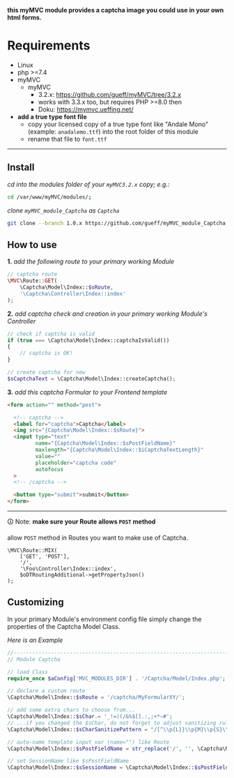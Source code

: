 **this myMVC module provides a captcha image you could use in your own html forms.** 

# Requirements

- Linux
- php >=7.4
- myMVC
    - myMVC
      - 3.2.x: https://github.com/gueff/myMVC/tree/3.2.x
      - works with 3.3.x too, but requires PHP >=8.0 then
      - Doku: https://mymvc.ueffing.net/
- **add a true type font file**
  - copy your licensed copy of a true type font like "Andale Mono" (example: `anadalemo.ttf`)
    into the root folder of this module
  - rename that file to `font.ttf`

---

## Install

_cd into the modules folder of your `myMVC3.2.x` copy; e.g.:_  
~~~bash
cd /var/www/myMVC/modules/;
~~~

_clone `myMVC_module_Captcha` as `Captcha`_
~~~bash
git clone --branch 1.0.x https://github.com/gueff/myMVC_module_Captcha.git Captcha;
~~~


## How to use

**1.** _add the following route to your primary working Module_

~~~php
// captcha route
\MVC\Route::GET(
    \Captcha\Model\Index::$sRoute,
    '\Captcha\Controller\Index::index'
);
~~~

**2.** _add captcha check and creation in your primary working Module's Controller_

~~~php
// check if captcha is valid
if (true === \Captcha\Model\Index::captchaIsValid())
{
    // captcha is OK!
}

// create captcha for new
$sCaptchaText = \Captcha\Model\Index::createCaptcha();
~~~

**3.** _add this captcha Formular to your Frontend template_

~~~html
<form action="" method="post">

  <!-- captcha -->
  <label for="captcha">Captcha</label>
  <img src="{Captcha\Model\Index::$sRoute}">
  <input type="text"
         name="{Captcha\Model\Index::$sPostFieldName}"
         maxlength="{Captcha\Model\Index::$iCaptchaTextLength}"
         value=""
         placeholder="captcha code"
         autofocus
  >
  <!-- /captcha -->

  <button type="submit">submit</button>
</form>
~~~

---

🛈 Note: **make sure your Route allows `POST` method**

allow `POST` method in Routes you want to make use of Captcha.

~~~
\MVC\Route::MIX(
    ['GET', 'POST'],
    '/',
    '\Foo\Controller\Index::index',
    $oDTRoutingAdditional->getPropertyJson()
);
~~~

## Customizing

In your primary Module's environment config file simply change 
the properties of the Captcha Model Class.

_Here is an Example_  
~~~php
//-------------------------------------------------------------------------------------
// Module Captcha

// load Class
require_once $aConfig['MVC_MODULES_DIR'] . '/Captcha/Model/Index.php';

// declare a custom route
\Captcha\Model\Index::$sRoute = '/captcha/MyFormularXY/';

// add some extra chars to choose from...
\Captcha\Model\Index::$sChar.= '_!=)(/&%$[].:,;+*~#';
// ...if you changed the $sChar, do not forget to adjust sanitizing rule
\Captcha\Model\Index::$sCharSanitizePattern = "/[^\\p{L}}\\p{M}\\p{S}\\p{N}\\p{P}']+/u";

// auto-name template input var (name="") like Route
\Captcha\Model\Index::$sPostFieldName = str_replace('/', '', \Captcha\Model\Index::$sRoute);

// set SessionName like $sPostFieldName
\Captcha\Model\Index::$sSessionName = \Captcha\Model\Index::$sPostFieldName;
~~~
